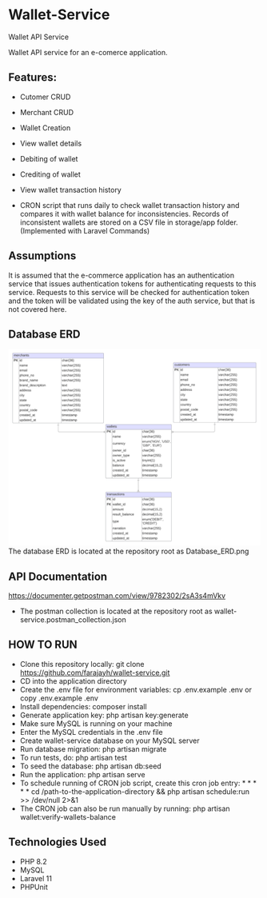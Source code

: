 # Wallet-Service
Wallet API Service

Wallet API service for an e-comerce application.

## Features:

* Cutomer CRUD

* Merchant CRUD

* Wallet Creation

* View wallet details

* Debiting of wallet

* Crediting of wallet

* View wallet transaction history

* CRON script that runs daily to check wallet transaction history and compares it with wallet balance for inconsistencies.
Records of inconsistent wallets are stored on a CSV file in storage/app folder. (Implemented with Laravel Commands)

## Assumptions
It is assumed that the e-commerce application has an authentication service that issues authentication tokens for authenticating requests to this service.
Requests to this service will be checked for authentication token and the token will be validated using the key of the auth service, but that is not covered here.

## Database ERD
![Database_ERD.png](https://github.com/farajayh/wallet-service/blob/main/Database_ERD.png?raw=true)
The database ERD is located at the repository root as Database_ERD.png

## API Documentation
https://documenter.getpostman.com/view/9782302/2sA3s4mVkv

* The postman collection is located at the repository root as wallet-service.postman_collection.json

## HOW TO RUN
- Clone this repository locally: git clone https://github.com/farajayh/wallet-service.git
- CD into the application directory
- Create the .env file for environment variables: cp .env.example .env or copy .env.example .env
- Install dependencies: composer install
- Generate application key: php artisan key:generate
- Make sure MySQL is running on your machine
- Enter the MySQL credentials in the .env file
- Create wallet-service database on your MySQL server
- Run database migration: php artisan migrate
- To run tests, do: php artisan test
- To seed the database: php artisan db:seed
- Run the application: php artisan serve
- To schedule running of CRON job script, create this cron job entry: * * * * * cd /path-to-the-application-directory && php artisan schedule:run >> /dev/null 2>&1
- The CRON job can also be run manually by running: php artisan wallet:verify-wallets-balance

## Technologies Used
- PHP 8.2
- MySQL
- Laravel 11
- PHPUnit